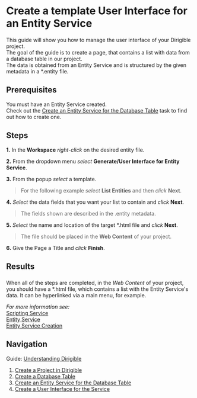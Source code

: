 # Create a template User Interface for an Entity Service

This guide will show you how to manage the user interface of your Dirigible project.
</br>
The goal of the guide is to create a page, that contains a list with data from a database table in our project.
</br>The data is obtained from an Entity Service and is structured by the given metadata in a *.entity file.

## Prerequisites
You must have an Entity Service created.</br>
Check out the [Create an Entity Service for the Database Table](https://github.com/dirigiblelabs/curriculum/blob/master/IvoYakov/DirigibleDoc/Guides/CreateEntityService.md) task to find out how to create one.

## Steps

**1.**  In the **Workspace** _right-click_ on the desired entity file.

**2.** From the dropdown menu _select_ **Generate/User Interface for Entity Service**.

**3.**  From the popup _select_ a template. 

> For the following example _select_ **List Entities** and then _click_ **Next**.

**4.**  _Select_ the data fields that you want your list to contain and _click_ **Next**.

> The fields shown are described in the .entity metadata.

**5.**  _Select_ the name and location of the target *.html file and _click_ **Next**.

> The file should be placed in the **Web Content** of your project.

**6.**  Give the Page a Title and _click_ **Finish**.

Results
----
###

 When all of the steps are completed, in the *Web Content* of your project, you should have a *.html file,
 which contains a list with the Entity Service's data. It can be hyperlinked via a main menu, for example.

_For more information see:_ 
</br> [Scripting Service](http://www.dirigible.io/help/scripting_services.html)
</br> [Entity Service](http://www.dirigible.io/help/entity_service.html)
</br> [Entity Service Creation](http://www.dirigible.io/samples/entity_service.html)


## Navigation
Guide: [Understanding Dirigible](https://github.com/dirigiblelabs/curriculum/edit/master/IvoYakov/DirigibleDoc)
</br>
1. [Create a Project in Dirigible](https://github.com/dirigiblelabs/curriculum/tree/master/IvoYakov/DirigibleDoc/Guides/CreateProject.md)
2. [Create a Database Table](https://github.com/dirigiblelabs/curriculum/tree/master/IvoYakov/DirigibleDoc/Guides/CreateDatabaseTable.md)
3. [Create an Entity Service for the Database Table](https://github.com/dirigiblelabs/curriculum/blob/master/IvoYakov/DirigibleDoc/Guides/CreateEntityService.md)
4. [Create a User Interface for the Service](https://github.com/dirigiblelabs/curriculum/tree/master/IvoYakov/DirigibleDoc/Guides/CreateUserInterface.md)
